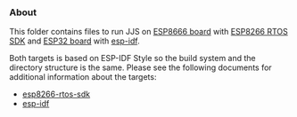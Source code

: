 ### About

This folder contains files to run JJS on
[ESP8666 board](https://www.espressif.com/en/products/socs/esp8266) with
[ESP8266 RTOS SDK](https://docs.espressif.com/projects/esp8266-rtos-sdk/en/latest/) and
[ESP32 board](https://www.espressif.com/en/products/socs/esp32) with
[esp-idf](https://docs.espressif.com/projects/esp-idf/en/latest/).

Both targets is based on ESP-IDF Style so the build system and the directory structure is the same.
Please see the following documents for additional information about the targets:

- [esp8266-rtos-sdk](esp8266-rtos-sdk/README.md)
- [esp-idf](esp-idf/README.md)

